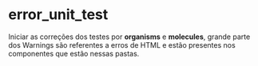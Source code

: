 # error_unit_test

Iniciar as correções dos testes por **organisms** e **molecules**, grande parte dos Warnings são referentes a erros de HTML e estão presentes nos componentes que estão nessas pastas.

